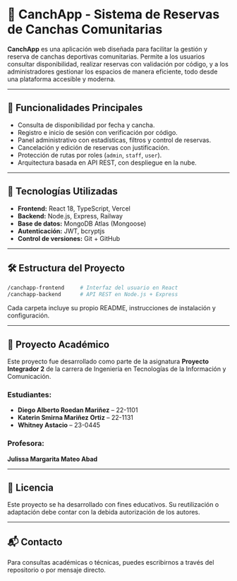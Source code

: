 # 🏀 CanchApp - Sistema de Reservas de Canchas Comunitarias

**CanchApp** es una aplicación web diseñada para facilitar la gestión y reserva de canchas deportivas comunitarias. Permite a los usuarios consultar disponibilidad, realizar reservas con validación por código, y a los administradores gestionar los espacios de manera eficiente, todo desde una plataforma accesible y moderna.

---

## 🚀 Funcionalidades Principales

- Consulta de disponibilidad por fecha y cancha.
- Registro e inicio de sesión con verificación por código.
- Panel administrativo con estadísticas, filtros y control de reservas.
- Cancelación y edición de reservas con justificación.
- Protección de rutas por roles (`admin`, `staff`, `user`).
- Arquitectura basada en API REST, con despliegue en la nube.

---

## 🧱 Tecnologías Utilizadas

- **Frontend:** React 18, TypeScript, Vercel
- **Backend:** Node.js, Express, Railway
- **Base de datos:** MongoDB Atlas (Mongoose)
- **Autenticación:** JWT, bcryptjs
- **Control de versiones:** Git + GitHub

---

## 🛠 Estructura del Proyecto

```bash
/canchapp-frontend     # Interfaz del usuario en React
/canchapp-backend      # API REST en Node.js + Express
```

Cada carpeta incluye su propio README, instrucciones de instalación y configuración.

---

## 📘 Proyecto Académico

Este proyecto fue desarrollado como parte de la asignatura **Proyecto Integrador 2** de la carrera de Ingeniería en Tecnologías de la Información y Comunicación.

### Estudiantes:
- **Diego Alberto Roedan Mariñez** – 22-1101  
- **Katerin Smirna Mariñez Ortiz** – 22-1131  
- **Whitney Astacio** – 23-0445

### Profesora:
**Julissa Margarita Mateo Abad**

---

## 📄 Licencia

Este proyecto se ha desarrollado con fines educativos. Su reutilización o adaptación debe contar con la debida autorización de los autores.

---

## 📬 Contacto

Para consultas académicas o técnicas, puedes escribirnos a través del repositorio o por mensaje directo.
